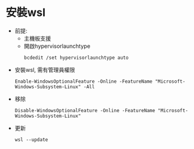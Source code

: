 安裝wsl
===
- 前提:
  - 主機板支援
  - 開啟hypervisorlaunchtype
    ```
    bcdedit /set hypervisorlaunchtype auto
    ```
- 安裝wsl, 需有管理員權限
  ```
  Enable-WindowsOptionalFeature -Online -FeatureName "Microsoft-Windows-Subsystem-Linux" -All
  ```
- 移除
  ```
  Disable-WindowsOptionalFeature -Online -FeatureName "Microsoft-Windows-Subsystem-Linux"
  ```
- 更新
  ```
  wsl --update
  ```